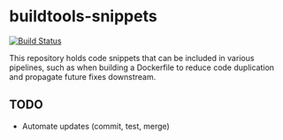# buildtools-snippets

[![Build Status](https://jenkins.capra.tv/buildStatus/icon?job=buildtools-snippets/master)](https://jenkins.capra.tv/job/buildtools-snippets/job/master/)

This repository holds code snippets that can be included in various
pipelines, such as when building a Dockerfile to reduce code duplication
and propagate future fixes downstream.

## TODO

* Automate updates (commit, test, merge)
